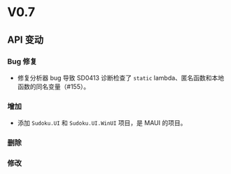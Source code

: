 ﻿# V0.7
## API 变动

### Bug 修复

* 修复分析器 bug 导致 SD0413 诊断检查了 `static` lambda、匿名函数和本地函数的同名变量（#155）。

### 增加

* 添加 `Sudoku.UI` 和 `Sudoku.UI.WinUI` 项目，是 MAUI 的项目。

### 删除



### 修改

